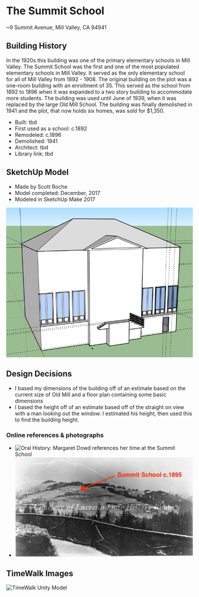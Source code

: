# The Summit School
~9 Summit Avenue, Mill Valley, CA 94941

## Building History

In the 1920s this building was one of the primary elementary schools in Mill Valley. The Summit School was the first and one of the most populated elementary schools in Mill Valley. It served as the only elementary school for all of Mill Valley from 1892 - 1908. The original building on the plot was a one-room building with an enrollment of 35. This served as the school from 1892 to 1896 when it was expanded to a two story building to accommodate more students. The building was used until June of 1939, when it was replaced by the large Old Mill School. The building was finally demolished in 1941 and the plot, that now holds six homes, was sold for $1,350.

- Built: tbd
- First used as a school: c.1892
- Remodeled: c.1896
- Demolished: 1941
- Architect: tbd
- Library link: tbd

## SketchUp Model

- Made by Scott Roche
- Model completed: December, 2017
- Modeled in SketchUp Make 2017

![SketchUp Make 2017 model screenshot](https://github.com/TimeWalkOrg/building-mill-valley-ca-summit-school/blob/master/summit-school-1920.jpg)

## Design Decisions
- I based my dimensions of the building off of an estimate based on the current size of Old Mill and a floor plan containing some basic dimensions
- I based the height off of an estimate based off of the straight on view with a man looking out the window. I estimated his height, then used this to find the building height.

### Online references & photographs
* ![Oral History: Margaret Dowd](http://millvalley.pastperfectonline.com/archive/22CF0E22-06CE-4FFC-AE9F-219091428009) references her time at the Summit School
* ![Image from 1895](https://github.com/TimeWalkOrg/building-mill-valley-ca-summit-school/blob/master/summit-school-mvu3077.jpg)

## TimeWalk Images
![TimeWalk Unity Model](tbd)
